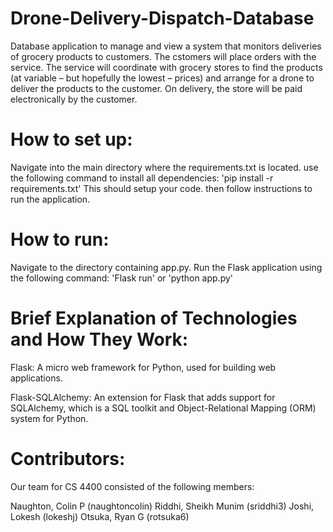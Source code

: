 # Drone-Delivery-Dispatch-Database


Database application to manage and view a system that monitors deliveries of grocery products to customers. The 
cstomers will place orders with the service. The service will coordinate with grocery stores to find the products 
(at variable – but hopefully the lowest – prices) and arrange for a drone to deliver the products to the customer.
On delivery, the store will be paid electronically by the customer.


# How to set up:

Navigate into the main directory where the requirements.txt is located. use the following command to install all dependencies: 'pip install -r requirements.txt' This should setup your code. then follow instructions to run the application.


# How to run:

Navigate to the directory containing app.py. Run the Flask application using the following command: 'Flask run' or 'python app.py'



# Brief Explanation of Technologies and How They Work:

Flask: A micro web framework for Python, used for building web applications.

Flask-SQLAlchemy: An extension for Flask that adds support for SQLAlchemy, which is a SQL toolkit and Object-Relational Mapping (ORM) system for Python.


# Contributors: 
Our team for CS 4400 consisted of the following members:

Naughton, Colin P (naughtoncolin)
Riddhi, Sheikh Munim (sriddhi3)
Joshi, Lokesh (lokeshj)
Otsuka, Ryan G (rotsuka6)
